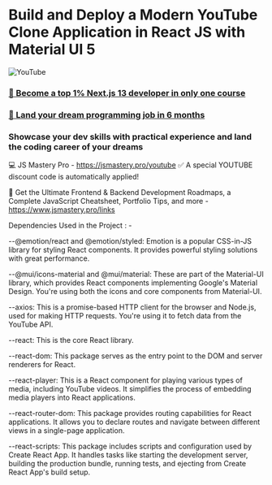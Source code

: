 # Build and Deploy a Modern YouTube Clone Application in React JS with Material UI 5

![YouTube](https://i.ibb.co/4R5RkmW/Thumbnail-5.png)

### [🌟 Become a top 1% Next.js 13 developer in only one course](https://jsmastery.pro/next13)
### [🚀 Land your dream programming job in 6 months](https://jsmastery.pro/masterclass)

### Showcase your dev skills with practical experience and land the coding career of your dreams
💻 JS Mastery Pro - https://jsmastery.pro/youtube
✅ A special YOUTUBE discount code is automatically applied!

📙 Get the Ultimate Frontend & Backend Development Roadmaps, a Complete JavaScript Cheatsheet, Portfolio Tips, and more - https://www.jsmastery.pro/links


Dependencies Used in the Project : - 

--@emotion/react and @emotion/styled: Emotion is a popular CSS-in-JS library for styling React components. It provides powerful styling solutions with great performance.

--@mui/icons-material and @mui/material: These are part of the Material-UI library, which provides React components implementing Google's Material Design. You're using both the icons and core components from Material-UI.

--axios: This is a promise-based HTTP client for the browser and Node.js, used for making HTTP requests. You're using it to fetch data from the YouTube API.

--react: This is the core React library.

--react-dom: This package serves as the entry point to the DOM and server renderers for React.

--react-player: This is a React component for playing various types of media, including YouTube videos. It simplifies the process of embedding media players into React applications.

--react-router-dom: This package provides routing capabilities for React applications. It allows you to declare routes and navigate between different views in a single-page application.

--react-scripts: This package includes scripts and configuration used by Create React App. It handles tasks like starting the development server, building the production bundle, running tests, and ejecting from Create React App's build setup.
